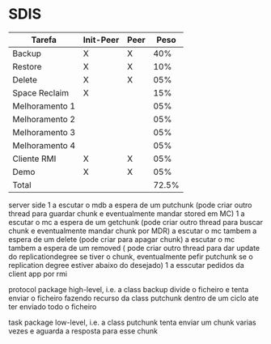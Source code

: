 # SDIS


Tarefa  | Init-Peer | Peer | Peso
------------- | --- | --- | ---
Backup  | X | X | 40%
Restore  | X | X | 10%
Delete  | X | X | 05%
Space Reclaim  | X |  | 15%
Melhoramento 1  |  |  | 05%
Melhoramento 2  |  |  | 05%
Melhoramento 3  |  |  | 05%
Melhoramento 4  |  |  | 05%
Cliente RMI  | X | X | 05%
Demo  | X | X | 05%
Total |  |  | 72.5%


server side
1 a escutar o mdb a espera de um putchunk (pode criar outro thread para guardar chunk e eventualmente mandar stored em MC)
1 a escutar o mc a espera de um getchunk (pode criar outro thread para buscar chunk e eventualmente mandar chunk por MDR)
  a escutar o mc tambem a espera de um delete (pode criar para apagar chunk)
  a escutar o mc tambem a espera de um removed ( pode criar outro thread para dar update do replicationdegree se tiver o chunk, eventualmente pefir putchunk se o replication degree estiver abaixo do desejado)
1 a esscutar pedidos da client app por rmi

protocol package
high-level, i.e. a class backup divide o ficheiro e tenta enviar o ficheiro fazendo recurso da class putchunk dentro de um ciclo ate ter enviado todo o ficheiro


task package
low-level, i.e. a class putchunk tenta enviar um chunk varias vezes e aguarda a resposta para esse chunk
